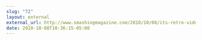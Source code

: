 ```yaml
---
slug: "72"
layout: external
external_url: http://www.smashingmagazine.com/2010/10/08/its-retro-video-dos-game-day-take-a-stroll-down-memory-lane/
date: 2010-10-08T10:36:15-05:00
---
```

